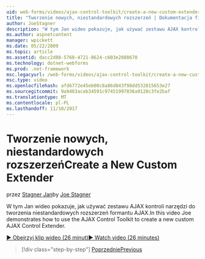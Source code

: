 ```yaml
---
uid: web-forms/videos/ajax-control-toolkit/create-a-new-custom-extender
title: "Tworzenie nowych, niestandardowych rozszerzeń | Dokumentacja firmy Microsoft"
author: JoeStagner
description: "W tym Jan wideo pokazuje, jak używać zestawu AJAX kontroli narzędzi do tworzenia niestandardowych rozszerzeń formantu AJAX."
ms.author: aspnetcontent
manager: wpickett
ms.date: 05/22/2009
ms.topic: article
ms.assetid: dacc2d88-5768-4721-8624-c603e2088670
ms.technology: dotnet-webforms
ms.prod: .net-framework
msc.legacyurl: /web-forms/videos/ajax-control-toolkit/create-a-new-custom-extender
msc.type: video
ms.openlocfilehash: afd6772e45eb00c8a86d843f98dd532815653e27
ms.sourcegitcommit: 9a9483aceb34591c97451997036a9120c3fe2baf
ms.translationtype: MT
ms.contentlocale: pl-PL
ms.lasthandoff: 11/10/2017
---
```

<a name="create-a-new-custom-extender"></a><span data-ttu-id="345a5-103">Tworzenie nowych, niestandardowych rozszerzeń</span><span class="sxs-lookup"><span data-stu-id="345a5-103">Create a New Custom Extender</span></span>
====================
<span data-ttu-id="345a5-104">przez [Stagner Jan](https://github.com/JoeStagner)</span><span class="sxs-lookup"><span data-stu-id="345a5-104">by [Joe Stagner](https://github.com/JoeStagner)</span></span>

<span data-ttu-id="345a5-105">W tym Jan wideo pokazuje, jak używać zestawu AJAX kontroli narzędzi do tworzenia niestandardowych rozszerzeń formantu AJAX.</span><span class="sxs-lookup"><span data-stu-id="345a5-105">In this video Joe demonstrates how to use the AJAX Control Toolkit to create a new custom AJAX Control Extender.</span></span>

[<span data-ttu-id="345a5-106">&#9654; Obejrzyj klip wideo (26 minut)</span><span class="sxs-lookup"><span data-stu-id="345a5-106">&#9654; Watch video (26 minutes)</span></span>](https://channel9.msdn.com/Blogs/ASP-NET-Site-Videos/create-a-new-custom-extender)

>[!div class="step-by-step"]
[<span data-ttu-id="345a5-107">Poprzednie</span><span class="sxs-lookup"><span data-stu-id="345a5-107">Previous</span></span>](editor-control-custom.md)
